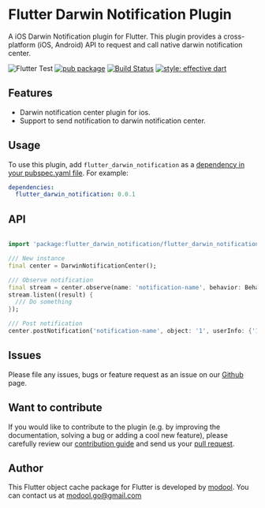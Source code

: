 # Flutter Darwin Notification Plugin

A iOS Darwin Notification plugin for Flutter. This plugin provides a cross-platform (iOS, Android) API to request and call native darwin notification center.

![Flutter Test](https://github.com/Modool/flutter_darwin_notification/workflows/Flutter%20Test/badge.svg) [![pub package](https://img.shields.io/pub/v/flutter_darwin_notification.svg)](https://pub.dartlang.org/packages/flutter_darwin_notification) [![Build Status](https://app.bitrise.io/app/fa4f5d4bf452bcfb/status.svg?token=HorGpL_AOw2llYz39CjmdQ&branch=master)](https://app.bitrise.io/app/fa4f5d4bf452bcfb) [![style: effective dart](https://img.shields.io/badge/style-effective_dart-40c4ff.svg)](https://github.com/tenhobi/effective_dart)

## Features

* Darwin notification center plugin for ios.
* Support to send notification to darwin notification center.

## Usage

To use this plugin, add `flutter_darwin_notification` as a [dependency in your pubspec.yaml file](https://flutter.io/platform-plugins/). For example:

```yaml
dependencies:
  flutter_darwin_notification: 0.0.1
```

## API

```dart

import 'package:flutter_darwin_notification/flutter_darwin_notification.dart';

/// New instance
final center = DarwinNotificationCenter();

/// Observe notification 
final stream = center.observe(name: 'notification-name', behavior: Behavior.coalesce);
stream.listen((result) {
  /// Do something    
});

/// Post notification 
center.postNotification('notification-name', object: '1', userInfo: {'1': '2'});

```

## Issues

Please file any issues, bugs or feature request as an issue on our [Github](https://github.com/modool/flutter_darwin_notification/issues) page.

## Want to contribute

If you would like to contribute to the plugin (e.g. by improving the documentation, solving a bug or adding a cool new feature), please carefully review our [contribution guide](CONTRIBUTING.md) and send us your [pull request](https://github.com/modool/flutter_cache/pulls).

## Author

This Flutter object cache package for Flutter is developed by [modool](https://github.com/modool). You can contact us at <modool.go@gmail.com>
